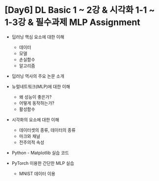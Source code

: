 # [Day6] DL Basic 1 ~ 2강 & 시각화 1-1 ~ 1-3강 & 필수과제 MLP Assignment

* 딥러닝 핵심 요소에 대한 이해
  * 데이터
  * 모델
  * 손실함수
  * 알고리즘
* 딥러닝 역사의 주요 논문 소개
* 뉴럴네트워크(MLP)에 대한 이해
  * 왜 성능이 좋은가?
  * 어떻게 동작하는가?
  * 활성함수
* 시각화의 요소에 대한 이해
  * 데이터셋의 종류, 데이터의 종류
  * 마크와 채널
  * 전주의적 속성
* Python - Matplotlib 실습 코드

* PyTorch 이용한 간단한 MLP 실습
  * MNIST 데이터 이용



